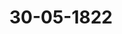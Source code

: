---  
schema: default  
title: 30-05-1822  
organization: Team Charlie  
notes: "<p>Description</p><p>



Achtzehnte Sitzung.

Geschehen, Frankfurt den 30. Mai 1822.

In Gegenwart

aller in der vorigen Sitzung Anwesenden.</p><p>§.151</p><p>Neue Vollmacht des Herrn Bundestagsgesandten, Grafen von B

für Sachsen=Gotha.

Der Großherzoglich= und Herzoglich=Sächsische Bundestagsgesa

Herr Graf von Beust, zeigt an: am 17. Mai sey des Herzogs August Emil L

von Sachsen=Gotha=Altenburg weiland Hochfürstliche Durchlaucht, zur gerechtesten L

niß Höchstihrer Unterthanen, die in dem Verewigten einen gleich gerechten und

Fürsten verehrt und geliebt hätten, mit Tode abgegangen.

In Ermangelung männlicher Abkommen des höchstseligen Herzogs, sey hausgeset

weiland Seiner Herzoglichen Durchlaucht Höchstderen Durchlauchtigster Herr Bruder

zog Friedrich IV., in der Regierung gefolgt, und der Gesandte gebe sich die Ehre

Versammlung die von des nun gnädigst regierenden Herzogs Friedrich zu Sachsen-(

Altenburg Durchlaucht ihm zugegangene höchste Vollmacht hiermit zu übergeben.

Hierauf wurde die Vollmacht Sr. Durchlaucht des nunmehr regierenden Herzog

Sachsen=Gotha und Altenburg, d. d. Gotha den 22. Mai 1822, verlesen und

beschlossen:

dieselbe in das Archiv zu hinterlegen und beglaubigte Abschrift hievon dem Herrr

destagsgesandten Grafen von Beust zuzustellen.</p><p>§.152</p><p>Rheinisch=Westindische Compagnie zu Elberfeld.

Der Königlich=Dänische, Herzoglich=Holstein- und Lauenbur

Bundestagsgesandte, Herr Graf von Eyben, erstattet, Namens der Com

über die deutschen Handelsverhältnisse, nachfolgenden Vortrag:An die von der hohen Bundesversammlung erwählte Commission über die deutschen

Handelsverhältnisse ist den 22. April dieses Jahres, unter Num. 56 der dießjährigen Einga

ben, eine Anzeige und ein Gesuch der Direction der Rheinisch-Westindischen Com

pagnie zu Elberfeld, abgegeben worden, in welcher die Errichtung dieser Gesellschaft

angezeigt, und die Bitte gestellt wird,

« daß eine hohe deutsche Bundesversammlung von dem Daseyn dieser deutschen Stif

atung Kenntniß zu nehmen, und dessen Gemeinnützigkeit durch eine dieselbe billi

e gende Entschliessung zu erkennen zu geben geruhen moͤge».

Die Commission beeilt sich, der hohen Bundesversammlung Bericht über diese Eingabe

zu erstatten.

Die Direction führt in ihrer Vorstellung an, daß die erkünstelte Stellung, die der

deutsche Handel durch das Continental-System erhalten habe, von keinem Bestande habe

seyn können, da sie widernatürlich gewesen sey; sie sey also mit dem System im Jahre 1814

gefallen. Dieses System habe besonders dadurch nachtheilig auf den deutschen Handel gewirkt

daß es den Deutschen entwoͤhnt habe, seinen Handel uͤber das Meer selbst zu treiben, einen

Handel, der dereinst den merkantilischen Verein der alten deutschen Hanse so hoch gestellt

habe, und der auch jetzt noch die deutsche Industrie auf höhere Stufe erheben könne.

Die Direction theilt die Geschichte der Entstehung dieser Gesellschaft in einer unter Num. 2

angefügten Beilage mit, aus der kürzlich hervorgeht, daß mit Aufhebung der Seesperre im

Jahre 1814 ein Elberfelder und zwei Hamburgische handelskundige Männer, zufällig von glei

chem Gesichtspuncte ausgehend und gleichen patriotischen Zweck verfolgend, sich mit Planen

beschäftigt haben, dem Seehandel neues Leben zu verschaffen, und sich darauf vereinigt hätten,

ihren Zweck gemeinschaftlich zu befördern.

Dieser Zweck sey: den unmittelbaren deutschen Seehandel, und durch ihn den deutschen

Handel überhaupt und die Industrie zu heben.

Um durch vermehrte Kraft diesen Zweck schneller zu erreichen, sey von ihnen eine Han

delsgesellschaft dem Privatunternehmen vorgezogen worden; diese sey zu Stande gekommen,

und Gesetze entworfen worden, nach welchen sie ihren Zweck verfolgen und welche zugleich

auch den Mitgliedern die möglichste Sicherheit für das einzuschiessende Capital gewähren

könne. Diese Gesetze theilt die Direction in einer Anlage unter Num. 1 mit.

Die Commission glaubt zu Beurtheilung der Frage: in wie fern jene Gesetze den vorge

steckten Zweck zu erreichen versprechen dürften, folgende §§. der Statuten ausheben zu müssen.

Nach dem §. 1 derselben ist Hauptgrundsatz der Gesellschaft: zur Ausfuhr lediglich auf

Hierdurch erscheint sie

deutsche Fabrikate, Manufacte und Producte sich zu beschränken.

als ein rein deutsches National-Institut.In dem §. 2 ist die Dauer der Gesellschaft auf zwanzig aufeinander folgende

beschränkt. Nach 17 Jahren soll von ihr bestimmt werden, ob sie länger bestehen

Würde jedoch zu irgend einer Zeit bei Ziehung der Bilance es sich ausweisen, de

Drittheil des ursprünglichen Capitalwerthes der Actien verloren gegangen, so soll

Geschäfte der Compagnie geschlossen und sobald als möglich liquidirt werden.

Der §. 3 bestimmt, daß das Capital der Gesellschaft durch Actien, jede zu 500

Preussisch Cour., zusammen zu bringen sey, die Zahl der Actien ist jedoch auf 2000 besch

In dem §. 4 wird bestimmt, daß die Actien mit 4 Proc. jaͤhrlich verzinst, die Coupe

deren Erhebung auf fuͤnf Jahre gleich mit den Actien-Documenten ausgegeben, ausserden

noch Empfangscheine hinzugefügt werden sollen, zu Erhebung des bonus oder der Divil

wenn bei Ausmittlung der Bilance eine Dividende durch die Mehrheit der Stimmen

werden sollte. Zinsen und Dividende können, nach Bequemlichkeit der Interessenten,

berfeld, Cöln, Berlin, Frankfurt, Hamburg, Leipzig, jährlich im Monat April er

werden.

Nach dem §. 5 ist kein Theilhaber für mehr verbindlich, als für den Rominal

seiner Actie.

Nach §. 10 werden die Geschäfte der Gesellschaft durch eine Direction von fünf

gliedern, vorläufig unentgeldlich, geleitet, die aus den Besitzern der Actien durch Stir

mehrheit erwählt werden und in dem Orte des Hauptcomptoirs wohnen müssen.

dieser Direction wird aber die Gesellschaft noch repräsentirt durch einen Directorial

der aus sieben gewählten Mitgliedern besteht, und dessen Functionen nach

§. 31 darin bestehen, die Berichte der Direction zu empfangen und mit ihr di

ternehmungen der Gesellschaft zu berathen.

Nach §. 37 kann die Gesellschaft auf den Haupthandelsplätzen der fremden Wel

eigene Comptoirs halten; das Risico, was bei diesen einzelnen Etablissements ausstehen

darf, nach §. 39, einschließlich der garantirten Consignationen und gemachten Vorsc

4tel des Capitals nicht übersteigen.

Von den Actien, durch welche das Capital der Gesellschaft zusammengebracht n

soll, sind, nach der unter Num. 3 von der Direction beigelegten Liste, 520 abgesetzt,

nur in den Königlich-Preussischen Staaten, sondern auch in Sachsen, in Kurhessen

Großherzogthume Hessen, im Großherzogthume Weimar, in Bremen, Frankfurt und

burg, selbst in den Niederlanden und in Holland.

Endlich übergiebt die Direction unter Num. 4 ein Verzeichniß derjenigen Wa

welche im Werthe von 124,000 Rthlr. aus den Rheinprovinzen, Westphalen und Schl

Protok. d. d. Bundesvers. XIV. Bd.ius Sachsen, Hannover, Baiern, Hessen und Boͤhmen bezogen, und durch ein nach Hayti

ibgesandtes Schiff bereits ins Ausland verfahren worden sind.

Gutachten.

Daß der Handel auf den Wohlstand aller Staaten einen höchst wesentlichen Einfluß

hat; daß dieser um so wohlthätiger seyn muß, je mehr durch den Handel zugleich auf die

Industrie zurückgewirkt wird; daß gegenwärtig eine höchstnachtheilige Stockung, vorzüglich

im deutschen Handel eingetreten ist, der voraussichtlich mit noch größeren Verlusten bedroht,

als bereits erlitten sind; daß die verschiedenartigsten Ansichten über Veraulassung und Grund

dieser Sockung, über Mittel und Wege, sie zu heben, laut geworden sind, ist zu allgemein

und dieser hohen Versammlung zu genau bekannt, als hierüber ein Wort sagen zu muͤssen.

Je allgemeiner aber dieses gefühlt wird, desto größere Aufmerksamkeit verdienen die

jenigen, zu Belebung des Handels gemachten Vorschläge und Plane, die bereits ins Leben

übergegangen sind, deren Ausführbarkeit mithin eben dadurch schon vollkommen erwiesen ist.

Dieses ist der Fall mit der neuen Rheinisch-Westindischen Compagnie, die im März

1821 zu Elberfeld gestiftet ist, und schon im Anfange dieses Jahres, nachdem erst 4tel der

Actien abgesetzt war, mit Zutrauen für die Sache und aus Eifer für das allgemeine Beste

bereits ihre Unternehmungen begonnen hat.

Wenn hierin schon ein besonderer Grund für die hohe Bundesversammlung liegen

dürfte, ihre besondere Aufmerksamkeit dieser Gesellschaft zu schenken, so wird sie sich hierzu

um so mehr für verbunden erachten, als diese Handelsgesellschaft ihrem allerhöchsen Lan

desherrn, Seiner Majestät dem Könige von Preussen, den Zweck und die Gesetze ihrer Ver

bindung vorgelegt, solche bestätigt erhalten hat, und daher als eine bereits organisirte und

durch die landesherrliche Genehmigung autorisirte Gesellschaft besteht.

Zu Uebergabe ihrer Anzeige und ihres Gesuchs hat sich der hiesige Dr. Schulin durch

eine unter A angelegte Vollmacht auch gehörig legitimirt.

Daß der deutsche Kunstfleiß mit andern Europäischen Staaten gleichen Schritt halten

kann, in einzelnen Zweigen ihn übertrifft, gehet sowohl aus der früheren, als aus der noch

gegenwärtigen Geschichte des Handels hervor. Es bedarf, um selbst das Letztere zu be

weisen, nur eines Blicks auf die, auch in den entferntesten Welttheilen gesuchten, deutschen

Wollen= und Leinen=Waaren. Es bedarf also der deutsche Fabrikant nur einiger Aufmun

terung und Unterstützung, um auch mit andern Staaten Concurrenz halten zu können.

Jeder Fabrikant und Manufacturist wird aber am zweckmäsigsten, und ohne der Opfer

von Seiten des Staates oder der Einzelnen zu bedürfen, unterstützt, wenn ihm Mittel an

die Hand' gegeben werden, seine Producte sicher und rasch absetzen zu können. Wird der

Absatz erleichtert und befördert, kann der Fabrikant sein Product sogleich vertauschen, oderwird wenigstens seinem Erwerbe die moͤglichste Sicherheit geleistet, so werden dem Ei

und dadurch der Jndustrie die vorzüglichsten Wege gebahnt.

Mit größerem und schnellerem Erfolge, mit vermehrter Sicherheit werden abe

Wege betreten werden können, wenn zu Erreichung dieses Zweckes Mehrere ihre Ein

und ihre Kräfte vereinigen.

Hierin liegt ein unverkennbarer Vorzug der Handelsgesellschaften vor den Un

mungen der Einzelnen, wenn übrigens nur die Statuten der Gesellschaft auf ri

Sicherheit gewährende, Grundsätze gebaut sind, der freien Concurrenz Einzelner keine

trag thun, und sie für die freien Bewegungen der Gesellschaft nicht mehr Einschräf

enthalten, als die Sicherheit des Instituts selbst solche erfordert.

Diese für das allgemeine Beste als nothwendig anerkannten Hauptbedingunger

Handelsgesellschaft finden sich in den Statuten der Rheinisch-Westindischen Com

Vereinigt bringt sie ein Capital herbei, das wenige Einzelne in Deutschland zu Erg

eines ganz neuen Handlungsweges würden verwenden wollen und können; sie ist mit

Privilegio versehen, welches den Handel der Einzelnen beschränken könne; durch die

ist sie verhindert, dem Reitz eines möglichen großeren Gewinnes die wesentlichere Si

des Ganzen zu opfern, und ihr allein sind, ohne irgend eine Einwirkung, die Leitu

Geschäfte, die Wahl der Unternehmungen uͤberlassen.

Wenn schon in dieser Rücksicht, wenn schon durch den gesetzlich ausgesprochenen

der Gesellschaft, nur dem deutschen Kunstfleisse ausgebreiteren Absatz zu verschaffen,

besondere Würdigung der hohen Versammlung zu verdienen scheint; sy möchte sie

auch vorzüglich dadurch noch verdienen, daß sie die Producte, Fabrikate und: Ma

Deutschlands, ohne fremden Zwischenhandel, in das Ausland verfährt, und die P

desselben, wieder ohne Dazwischenkunft Anderer, nach Deutschland zurückbringt. De

theil, den Deutschland hierdurch bezieht, ist von hohem Werthe und grossen Folgen.

gewöhnlicher Berechnung verdient der Zwischenhändler bei Versendung der Waaren

fähr 10 Proc., eben so viel bei der Rückfracht der Waaren des Auslandes. Diese Zi

händler des deutschen Handels sind größtentheils nicht Deutsche, sondern Englische

zösische, Holländische, selbst Amerikanische Handelshäuser; es ergiebt sich hieraus, das

die Rheinisch=Westindische Compagnie auch jene 20 Proc. für Deutschland gewonnen

die bisher für den Absatz der deutschen Producte und der Herbeiführung der Bed

Deutschlands, dem Auslande bezahlt werden mußten. Um so viel wird also das Betrieb

in Deutschland vermehrt; die hieraus sich ergebenden weiteren Folgen sind klar und von

Einflusse.Es scheint aber für den deutschen Fabrikanten noch der weitere Vortheil aus der Er

richtung dieser Gesellschaft erwachsen zu muͤssen, daß, da er den directe exportirenden

Kaufmann nicht erst im Auslande aufsuchen muß, er daher seine Waare sicherer und schueller

in andere Waare, oder —- will man es trennen -- in Metall umsetzen kann, er auch

weniger Kosten und geringeres Risico zu tragen haben wird; deßhalb kann er auch wohl

feiler arbeiten, und hierdurch die für den deutschen Handel so wichtige Concurrenz mit

andern Staaten erhalten werden.

Ein Institut, was den Absatz deutscher Producte zu sichern und zu verbreiten sich

bemüht, was die Concurrenz der deutschen Fabriken und Manufacturen mit denen des

Auslandes zu befördern und zu erhalten sich bestrebt, das zugleich die möglichste Sicherheit

den zu diesem Zwecke in Umlauf zu bringenden Capital zu leisten, sich besonders angelegen

seyn lassen muß und wird, dieses verdient unstreitig die besondere Würdigung von Seiten

dieser hohen Versammlung.

Die Commission glaubt daher darauf antragen zu muͤssen,

daß es der hohen Versammlung gefällig seyn möge, der Direction dieser Gesell

schaft ihre lebhafte Theilnahme an der Errichtung dieses so gemeinnuͤtzigen Instituts,

und ihre innigsten Wünsche für das Gedeihen und Fortschreiten ihres patriotischen

Zweckes zu erkennen zu geben.

Hierauf wurde, unter allgemeinem Einverstaͤndnisse mit dem Gutachten der Commission.

einhellig

beschlossen:

daß der Direction der Rheinisch-Westindischen Compagnie die lebhafte Theilnahme

der hohen Bundesversammlung an der Errichtung dieses so gemeinnuͤtzigen Instituts, und

ihre innigsten Wünsche für das Gedeihen und Fortschreiten ihres patriotischen Zweckes zu

erkennen zu geben sey.</p><p>§.153</p><p>Den Büchernachdruck betreffend.

(12. Sitz. §. 91 d. J.)

Der Königlich=Baierische Herr Bundestagsgesandte, Freiberr von

Aretin, trägt, unter Bezug auf den Beschluß vom 28.März d. J. (12. Sitz. §. 91), vor:

Die Metzlerische Buchhandlung zu Stuttgart habe unterm 24. April und praes. 16. Mai

dieses Jahres eine weitere Druckschrift unter folgendem Titel an die hohe Bundesversammlung

eingesendet:Die Debatten über den Büchernachdruck, welche in der Würtembergischen Ka

a der Abgeordneten statt fanden. Aus der officiellen Actensammlung abgedruckt

4 Stuttgart bei Metzler 18222.

Diese Schrift begleite die Metzlerische Buchhandlung mit einer, unter Rum. 72 i

Protokoll eingetragenen, schriftlichen Eingabe, worin angefuͤhrt werde, daß, da Wa

und Recht durch mehrfeitige Beleuchtung nur gewinnen köͤnnten, es der hohen Bundesvers

lung vielleicht nicht unangenehm seyn werde, auch alle weiteren, in Beziehung auf

Sache in der Würtembergischen Kammer vorgekommenen Berichte, Debatten und Besc

im Zusammenhange vollständig übersehen zu können, welche zugleich des Dr. Griesinger

lehrte und scharfsinnige, wohl aber größtentheils unpractische und sophistische Gründe

Beweise zu widerlegen beitragen moͤchten.

Die Buchhandlung füge noch bei, daß sie sich glücklich schätzen würde, wenn die 1

reichung dieser Schrift einigen Anlaß geben sollte, daß der angeregte Gegenstand bald des

entschieden würde, und recht bald Deutschlands Schriftsteller und Verleger sich eines

meinen, von der hohen Bundesversammlung ausgehenden Gesetzes zum Schutze ihres

sauer erworbenen Eigenthums erfreuen möchten.

Der Herr Referent äussert hierüber gutachtlich:

Die Verhandlungen in der Staͤndeversammlung zu Stuttgart uͤber diesen Gegenstand

um so größeres Interesse dar, als in dem Commissionsberichte und in den Sitzungs-Protol

die Sache sehr vielseitig beleuchtet, und die Gruͤnde fuͤr und wider die verschiedenen Meint

sehr ausfuͤhrlich entwickelt worden.

Die Aufmerksamkeit der hohen Bundesversammlung auf diese Verhandlungen werde

noch darum in besondern Anspruch genommen, weil darin auf ein allgemeines, für

Deutschland guͤltiges Gesetz, unter Beziehung auf die Bundesacte, angetragen, und an6

Majestät den König von Würtemberg die Bitte gestellt worden sey, daß Allerhöchstdies

geruhen möchten, Sich bei dem Bundestage wegen einer allgemeinen Gesetzgebung über

Buchernachdruck zu verwenden.

Bei dieser Beschaffenheit glaube Referent den Antrag dahin stellen zu sollen, daß,

Bezugnahme auf den Beschluß vom 28. März dieses Jahres,

1) die von der Metzlerischen Buchhandlung in Stuttgart eingesendete Schrift auf g

Weise an die Bibliothek der Bundesversammlung abzugeben sey, und

2) die Regierungen ersucht würden, ihre Aufmerksamkeit auf die darin enthaltenen

handlungen erstrecken zu wollen.Sämmtliche Gesandtschaften waren mit dem Herrn Referenten einverstanden; daher

** .

Beschluß:

1) daß die von der Metzlerischen Buchhandlung zu Stuttgart eingesendete Schrift in die

Bibliothek der Bundesversammlung abzugeben sey, auch

2) die Regierungen ersucht werden, ihre Aufmerksamkeit auf die darin enthaltenen Ver

handlungen erstrecken zu wollen.</p><p>§.154</p><p>Gesuch des Servatius Götz, Schaffners des aufgelösten Weißfrauen

klosters zu Mainz, Pension betreffend.

(16. Sitz. §. 124 d. J.)

Braunschweig und Nassau für Nassau. Die Herzoglich-Nassauische Bundes

tagsgesandtschaft versäumt nicht, die, in Gemäßheit einer ergangenen Aufforderung der hohen

Bundesversammlung, noch obliegende Erklärung auf die Eingaben der Servatius Götz, Schaff

ners des aufgelösten Weißfrauenklosters zu Mainz, um Verwilligung einer Pension, in Nach

stehendem zu geben.

Nach §. 76 des Reichsdeputations-Recesses sollen diejenigen Geistlichen und Diener, deren

Körperschaften jenseits auf der linken Rheinseite aufgehoben worden, welche jedoch Güter auf

der rechten Rheinseite haben, aus denselben, so weit diese Einkuͤnfte reichen, Unterhalt erhalten,

wenn solche als diesseits gebohrne von dem französischen Gouvernement zu dem Unterhalt

ohne Pension auf die rechte Rheinseite verwiesen worden sind.

Diese Bestimmungen fanden auf den Supplicanten deßhalb keine Anwendung, weil derselbe

2) von der andern Rheinseite gebürtig ist und seine Wohnung daselbst beibehalten hat,

uberdieß

b) der ganze Vermögensertrag des Weißfrauenklosters in 60 fl. 13 kr. bestand, die

an die zur Pensionirung qualificirten Nonnen zu verabreichende Sustentationssumme

aber 270 fl. beträgt, also über 200 fl. mehr, als das diesseitige Aerarium aus diesem

Vermögen bezog. Es ist daher bereits, ohne alle Verbindlichkeit, wegen der Be

dürfnisse der Nonnen eine größere Last übernommen worden, als der Fundus ertrug,

und können weitere Abgaben nicht bewilligt werden.

Der reine Ertrag des gedachten Vermögens vermindert sich nämlich bis zu der Summe

von 60 fl. 13 kr., weil die Interessen von einem Passivcapital bei Weinhändler Böhm zu

Frankfurt ad 6000 fl. à 3½ Proc. mit 210 fl. davon noch in Abzug zu bringen sind.

Reclamant wurde hierauch schon mehrmalen auf seine bei Herzoglichem Staatsministerium

übergebenen Vorstellungen motivirt abschläglich bedeutet, und kann, nach der vorliegenden ganz klaren Bestimmung des 76. §. des Reichsdeputations-Schlusses, keine Forderung

diesem Titel an Nassau begründen.

Uebrigens bezieht derselbe als ehemaliger Keller der Abtei Eberbach von der H

lich=Nassauischen Seite eine Pensivn von 480 fl., die ohne Zweifel seine Sustentation si

Diese Erklärung wurde an die betreffende Commission abzugeben beschlossen.</p><p>§.155</p><p>Bitte des ehemaligen Rheinzollschreibers zu Oberlahnstein, Hofgeri

raths Beisler, für sich und mehrere Rheinzoll-Pensionisten,

Auszahlung rückständiger reichsschlußmäsiger Pensionen.

(16. Sitz. §. 140 d. J.)

Preussen. So wenig die diesseitige Bundestagsgesandtschaft, nach den bekannte

sinnungen ihres allerhöchsten Hofes, beabsichtigen kann, der Anwendung des Artike

der Schlußacte, wo dieselbe als begründet und hinreichend vorbereitet hervorgeht

Hinderniß in den Weg zu legen; so findet sich dieselbe doch gerade in Beziehung auf

solche hinreichend erhellende Begründung und Vorbereitung bei dem vorlieg

Falle veranlaßt, Folgendes noch der allerseitigen Erwägung anheim zu geben.

1) Der Beschluß der 16. Sitzung benennt acht Bundesstaaten als solche, an y

einzeln oder in verschiedenen Complexen, ein Anspruch hierunter bereits gemacht w

oder ferner gedenkbar ist.

2) Von diesen acht Staaten werden sieben in zwei verschiedene Complexe zusar

gefaßt.

3) Von allen acht Staaten hat nun aber am Bundestage, in der Zusam

fassung, (als in Ansicht oder Namens derselben) sich noch gar keiner, im Einze

eingehend in die Sache, nur Einer erklärt.

4) Alles, was sonst von Sacherörterung oder Erklärung am Bundestage

kommen, ruht allein auf der Ausführung der Reclämanten, die zwar, in ihrer Art,

sachdienlich und wohl verfaßt ist, jenen Mangel förmlicher Aeusserung von Seiten d

Anspruch genommenen Bundesstaaten aber nicht ersetzen kann.

Bei Erwägung dieser Verhandlungslage drüngt sich vielmehr unwillkührlich die

merkung auf, daß in diesem Falle das Makerial zu Anwendung des Artikels 30 k

wegs schon so gereift vorliegen kann, um die Aufstellung der streitenden Theile se

nicht anders zu begründen, und damit bereits eine Sachstellung anzuordnen, die na

folgter mehrerer Erklärung füglich noch anders ausfallen kann; zu geschweigen, daß

Sachstellung, indessen sie den Anschein einer Sachbeförderung giebt, ihre bedeutende wickelung sehr bald um so mehr erkennen läßt, als die Verfolgung dieses ganzen Anordnungs

planes wahrscheinlich zunächst noch eine weitere Verwickelung zur Folge haben würde.

Dazu kommen noch folgende Bedenken.

Erstlich: Sollen theils die jetzigen Rheinuferstaaten, theils die jetzigen Besitzer des

vormaligen Großherzogthums Frankfurt, als solche, sich erklären; so würde dieses zuvörderst

eine Einigung unter denselben über diese ihre Erklärung fordern, die, abgesehen von

leicht erkennbarer innerer Schwierigkeit, einen bedeutenden Zeitverlauf kosten dürfte, und deren

entschiedene Nothwendigkeit, gerade in dieser Art, noch nicht einmal anzunehmen ist.

Zweitens: Wenn ein so wenig vorbereitetes Material in die Termine und übrige Bin

dung einer Einleitung nach dem Artikel 30 und dem bisherigen Streitigkeitsverfahren übertragen

wird, welche Aussicht eröffnet sich, daß die Sache, wenn sie (wie nach dieser Stellung höchst

wahrscheinlich ist) nicht ausgeglichen wird, wohl vorbereitet und zweckdienlich be

messen, für eine zu hoffende Streitentscheidung an das Gericht gelange?

Alle diese Gründe, die vielleicht noch zu vermehren seyn würden, bewegen die diesseitige

Bundestagsgesandtschaft zu dem Vorschlage, daß der Beschluß 16. Sitzung für jetzt noch dahin

modificirt werden moͤge:

a wie man bei nochmaliger Erwägung angemessen gefunden habe, den Antrag einst

weilen dahin zu stellen, daß diejenigen Regierungen, die sich in der Sache hier uͤberall

noch nicht erklärt hätten, dennoch aber unter den in Anspruch kommenden gedacht würden,

zuvörderst noch im Bundestags-Protokolle einzeln ihre allgemeine Ansicht über

den Gegenstand zu dem Zwecke eröffnen möchten, um auf diese Weise noch zu einem

mehr vorbereiteten und besser zu übersehenden Material der Sache zu

gelangen, und erst demnaͤchst und je nachdem sich sodann der Gegenstand wirklich stelle,

in Hinsicht auf den Artikel 30 der Schlußacte das weiter Erforderliche zu beschliessen

und anzuordnen».

Sollte man hingegen das ganz unveränderte Bestehen des Beschlusses, vorstehender Be

merkungen ungeachtet, vorziehen; so wuͤrde die diesseitige Bundestagsgesandtschaft die dabei zum

Grunde gelegte Ansicht ihrerseits nicht zu theilen vermögen, sondern ihrem allerhöchsten Hofe,

unter dem Anheimstellen einer, in der Bundesversammlung zuvoͤrderst abzulegenden,

einfachen Erklärung über die diesseits stattfindende Ansicht, das Weitere überlassen. Nur

wenn etwa der Mehrheit schiene, daß eine einfache Beauftragung der Gesandten der acht

Staaten, sich nicht zum Bundestags=Protokolle, sondern bei der ernannten Commission

zu erklaren, als mit dem diesseitigen Vortrage in der Wirkung gewissermaßen zusammenfallend,

betrachtet werden könnte; so würde zwar die Befolgung dieser Ansicht, falls die Erklärungen

nicht ganz allgemein, als zur Materialiensammlung dienend, im vorbemerkten Sinne abgegeben, sondern bereits im Sinne des Beschlusses geordnet würden, von den Mängeln

frei bleiben, welche die Befolgung des damit vorgezeichneten Anordnungsplanes bemerktern

mit sich führen dürfte.

Wenn man aber auch mit solcher Abgabe der Erklärung an die ernannte

mission, als einmal ernannt und für die fernere Erörterung der Sache bestimmt, sich

seits einverstehen, demnach diese Commission als eine Prüfungs- oder Vo

reitungs-Commission betrachten könnte; so würde damit diesseits doch in

Art ein Anerkenntniß verbunden oder geleistet werden, daß die streitenden The

dieser Aufzählung und Anordnung zu itziger unmittelbarer Einleitung eines Vergle

verfahrens wirklich constatirt seyen; und noch weniger würde sich mit Abgab

einer solchen, an die Commission gebrachten, vorläufigen Erklärung eine förmliche X

mächtigung in der hier verstandenen Art und Hindeutung dermalen verbinden lassen.

Die Bundestagsgesandtschaft ersucht, diese Aeusserung, wenn dieselbe entweder die in A

gebrachte Hauptmodificirung oder doch die hinzugefügte Abänderung zur Folge

zur Erläuterung des Gegenstandes und Behufs beabsichtigter Niederlegung der ganzer

gesprochenen Ansicht, loco dictaturae abdrucken zu lassen. Im Falle aber, daß es be

unveränderten Beschlusse gänzlich verbliebe, müßte die Aufnahme in das Protokoll de

tigen Sitzung begehrt werden.

Die diesseitige Gesandtschaft kann nie zugeben, daß auf so unzureichende, zu üb

gendere Theile von den reclamirenden Privatpersonen herrührenden Materialien aud

der Streit an und für sich als zureichend und förmlich constatirt, noch wo

daß er als schon substantiirt oder formirt nach dem Gegenübertreten streitender The

trachtet werden könne.

Hierauf wurde in Erwägung gezogen, daß durch den, vermöge Beschlusses vo

l. M. (16. Sitz. §. 140), anzustellenden Versuch einer gütlichen Ausgleichung dieser

legenheit, keiner der betheiligten Regierungen ein Präjudiz weder in Hinsicht der Con

dieser hohen Versammlung, noch der Anwendung der, etwa hier einschlagenden, gese

Bestimmungen erwachse; daher

Beschluß:

daß die Königlich-Preussische Erklärung an die Vermittlungscommission abzugeb</p><p>§.156</p><p>Beiträge zur Matrikular- und Canzlei-Casse.

(13. Sitz. §. 110 d J.)

Der Großherzoglich= und Herzoglich=Sächsische Herr Gesandte,

von Beust, zeigt an, daß für das Herzogthum Sachsen-Meiningen die nad

Protok. d. d. Bundesvers. XIV. Bd.der 6. Sitzung beschlossenen Beiträge zur Bundesmatrikular-Casse und zur Deckung der

Bundescanzlei=Bedürfnisse eingezahlt worden wären.</p><p>§.157</p><p>Einreichungs=Protokoll.

Die Eingaben:

Num. 74, eingereicht am 22. Mai, von Georg Friedrich Belli zu Frankfurt, für sich

und Namens seiner Geschwister, die baldige Rückzahlung der von ihrem Vater

als Kur= und Oberrheinischen Kreiscassier erlegten Caution mit Zinsen, dessen

Besoldungsrückstand und Capitalanleihen mit Zinsen, im Gesammtbetrage von

29,209 fl. 17 kr., betreffend.

Num. 75, einger. am 30. Mai, von Johann Wilhelm Remy, Forderung an die Her

zoglich-Nassauische Regierung, wegen Lieferung zu der vormals Kurtrierischen

Festung Ehrenbreitstein.

wurden an die betreffenden Commissionen abgegeben.</p>"  
resources:  
- format: png  
  name: Page15[151-152].png  
  url: ../../data_img/Protokolle_BV_14_1822/30-05-1822/Page15[151-152].png  
- format: png  
  name: Page16[152].png  
  url: ../../data_img/Protokolle_BV_14_1822/30-05-1822/Page16[152].png  
- format: png  
  name: Page17[152].png  
  url: ../../data_img/Protokolle_BV_14_1822/30-05-1822/Page17[152].png  
- format: png  
  name: Page18[152].png  
  url: ../../data_img/Protokolle_BV_14_1822/30-05-1822/Page18[152].png  
- format: png  
  name: Page19[152].png  
  url: ../../data_img/Protokolle_BV_14_1822/30-05-1822/Page19[152].png  
- format: png  
  name: Page20[152-153].png  
  url: ../../data_img/Protokolle_BV_14_1822/30-05-1822/Page20[152-153].png  
- format: png  
  name: Page21[153].png  
  url: ../../data_img/Protokolle_BV_14_1822/30-05-1822/Page21[153].png  
- format: png  
  name: Page22[153-154].png  
  url: ../../data_img/Protokolle_BV_14_1822/30-05-1822/Page22[153-154].png  
- format: png  
  name: Page23[154-155].png  
  url: ../../data_img/Protokolle_BV_14_1822/30-05-1822/Page23[154-155].png  
- format: png  
  name: Page24[155].png  
  url: ../../data_img/Protokolle_BV_14_1822/30-05-1822/Page24[155].png  
- format: png  
  name: Page25[155-156].png  
  url: ../../data_img/Protokolle_BV_14_1822/30-05-1822/Page25[155-156].png  
- format: png  
  name: Page26[157].png  
  url: ../../data_img/Protokolle_BV_14_1822/30-05-1822/Page26[157].png  
category:   
  - Protokolle_BV_14_1822  
maintainer: Frank Chen  
maintainer_email: t08zc21@abdn.ac.uk  
---
